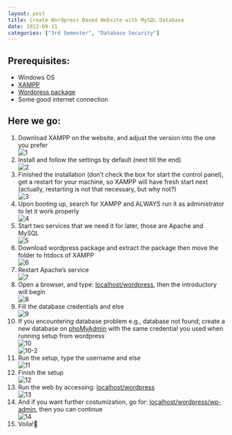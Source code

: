 ```yaml
---
layout: post
title: Create Wordpress Based Website with MySQL Database
date: 2022-09-11
categories: ["3rd Semester", "Database Security"]
---
```


## Prerequisites:
- Windows OS
- [XAMPP](https://www.apachefriends.org/download.html)
- [Wordpress package](https://wordpress.org/download/)
- Some good internet connection

## Here we go:
1.	Download XAMPP on the website, and adjust the version into the one you prefer  
![1](https://github.com/wyebit/wyebit.github.io/blob/main/assets/images/posts/2022-09-11-create-wordpress-based-website-with-mysql-database/1.png?raw=true)
2.	Install and follow the settings by default (next till the end)  
![2](https://github.com/wyebit/wyebit.github.io/blob/main/assets/images/posts/2022-09-11-create-wordpress-based-website-with-mysql-database/2.png?raw=true)
3.	Finished the installation (don’t check the box for start the control panel), get a restart for your machine, so XAMPP will have fresh start next (actually, restarting is not that necessary, but why not?)  
![3](https://github.com/wyebit/wyebit.github.io/blob/main/assets/images/posts/2022-09-11-create-wordpress-based-website-with-mysql-database/3.png?raw=true)
4.	Upon booting up, search for XAMPP and ALWAYS run it as administrator to let it work properly  
![4](https://github.com/wyebit/wyebit.github.io/blob/main/assets/images/posts/2022-09-11-create-wordpress-based-website-with-mysql-database/4.png?raw=true)
5.	Start two services that we need it for later, those are Apache and MySQL  
![5](https://github.com/wyebit/wyebit.github.io/blob/main/assets/images/posts/2022-09-11-create-wordpress-based-website-with-mysql-database/5.png?raw=true)
6.	Download wordpress package and extract the package then move the folder to htdocs of XAMPP  
![6](https://github.com/wyebit/wyebit.github.io/blob/main/assets/images/posts/2022-09-11-create-wordpress-based-website-with-mysql-database/6.png?raw=true)
7.	Restart Apache’s service  
![7](https://github.com/wyebit/wyebit.github.io/blob/main/assets/images/posts/2022-09-11-create-wordpress-based-website-with-mysql-database/7.png?raw=true)
8.	Open a browser, and type: [localhost/wordpress](localhost/wordpress), then the introductory will begin  
![8](https://github.com/wyebit/wyebit.github.io/blob/main/assets/images/posts/2022-09-11-create-wordpress-based-website-with-mysql-database/8.png?raw=true)
9.	Fill the database credentials and else  
![9](https://github.com/wyebit/wyebit.github.io/blob/main/assets/images/posts/2022-09-11-create-wordpress-based-website-with-mysql-database/9.png?raw=true)
10. If you encountering database problem e.g., database not found; create a new database on [phpMyAdmin](localhost/phpmyadmin) with the same credential you used when running setup from wordpress  
![10](https://github.com/wyebit/wyebit.github.io/blob/main/assets/images/posts/2022-09-11-create-wordpress-based-website-with-mysql-database/10.png?raw=true)  
![10-2](https://github.com/wyebit/wyebit.github.io/blob/main/assets/images/posts/2022-09-11-create-wordpress-based-website-with-mysql-database/10-2.png?raw=true)
11. Run the setup, type the username and else  
![11](https://github.com/wyebit/wyebit.github.io/blob/main/assets/images/posts/2022-09-11-create-wordpress-based-website-with-mysql-database/11.png?raw=true)
12. Finish the setup  
![12](https://github.com/wyebit/wyebit.github.io/blob/main/assets/images/posts/2022-09-11-create-wordpress-based-website-with-mysql-database/12.png?raw=true)
13. Run the web by accessing: [localhost/wordpress](localhost/wordpress)  
![13](https://github.com/wyebit/wyebit.github.io/blob/main/assets/images/posts/2022-09-11-create-wordpress-based-website-with-mysql-database/13.png?raw=true)
14. And if you want further costumization, go for: [localhost/wordpress/wp-admin](localhost/wordpress/wp-admin), then you can continue  
![14](https://github.com/wyebit/wyebit.github.io/blob/main/assets/images/posts/2022-09-11-create-wordpress-based-website-with-mysql-database/14.png?raw=true)
15. Voila!:clap: